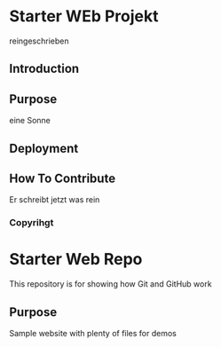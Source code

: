 # Starter WEb Projekt
reingeschrieben
## Introduction

## Purpose
eine Sonne
## Deployment

## How To Contribute
 Er schreibt jetzt was rein 

### Copyrihgt



# Starter Web Repo

This repository is for showing how Git and GitHub work

## Purpose

Sample website with plenty of files for demos